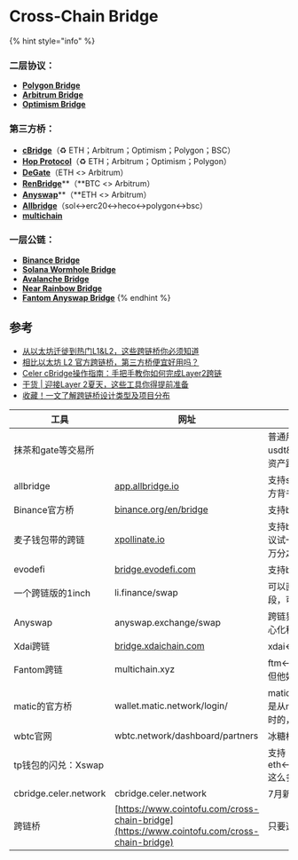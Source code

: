 # Cross-Chain Bridge

{% hint style="info" %}
### 二层协议：

* [**Polygon Bridge**](https://wallet.polygon.technology/bridge)
* [**Arbitrum Bridge**](https://bridge.arbitrum.io/)
* [**Optimism Bridge**](https://gateway.optimism.io/)

### 第三方桥：

* [**cBridge**](https://cbridge.celer.network/)（♻️ ETH；Arbitrum；Optimism；Polygon；BSC）
* [**Hop Protocol**](https://app.hop.exchange/)（♻️ ETH；Arbitrum；Optimism；Polygon）
* [**DeGate**](https://bridge.degate.com/)（ETH <> Arbitrum）
* [**RenBridge**](https://bridge.renproject.io/mint)**（**BTC <> Arbitrum）
* [**Anyswap**](https://anyswap.exchange/dashboard)**（**ETH <> Arbitrum）
* [**Allbridge**](https://app.allbridge.io/)（sol↔erc20↔heco↔polygon↔bsc）
* [**multichain**](https://app.multichain.org/#/router)

### 一层公链：

* [**Binance Bridge**](http://binance.org/en/bridge)
* [**Solana Wormhole Bridge**](zhi-hui-shi-kua-lian-qiao.md#can-kao)
* [**Avalanche Bridge**](https://bridge.avax.network/login)
* [**Near Rainbow Bridge**](https://ethereum.bridgetonear.org/)
* [**Fantom Anyswap Bridge**](https://ftm.anyswap.exchange/bridge)
{% endhint %}

## 参考

* [从以太坊迁徙到热门L1\&L2，这些跨链桥你必须知道](https://www.163.com/dy/article/GJQ1V4CG0514832I.html)
* [相比以太坊 L2 官方跨链桥，第三方桥便宜好用吗？](https://www.8btc.com/article/6689730)
* [Celer cBridge操作指南：手把手教你如何完成Layer2跨链](https://www.8btc.com/article/6688136)
* [干货 | 迎接Layer 2夏天，这些工具你得提前准备](https://www.8btc.com/article/6687854)
* [收藏！一文了解跨链桥设计类型及项目分布](https://www.8btc.com/article/6683702)

| 工具                    | 网址                                                                                                                                                               | 简介                                                                                                             |
| --------------------- | ---------------------------------------------------------------------------------------------------------------------------------------------------------------- | -------------------------------------------------------------------------------------------------------------- |
| 抹茶和gate等交易所           |                                                                                                                                                                  | 普通用户跨链首选中心化交易所，个人用的最多的是抹茶和gate，他俩支持多链usdt\&usdc的充提币，充提币之前一定要再三确认好目标地址和链。但要明白交易所的资产跨链最终也是用的下面的这些去中心化跨链工具。       |
| allbridge             | [app.allbridge.io](https://www.google.com/url?q=http://app.allbridge.io/\&sa=D\&source=editors\&ust=1631629363816000\&usg=AOvVaw2jHYnwg3ZQ1JNsAUiUnUSi)          | 支持sol↔erc20↔heco↔polygon↔bsc 六月刚推出的跨链桥，有matic和solana官方背书，往sol跨资产首选去中心化桥。                                       |
| Binance官方桥            | [binance.org/en/bridge](https://www.google.com/url?q=http://binance.org/en/bridge\&sa=D\&source=editors\&ust=1631629363816000\&usg=AOvVaw0BZg4ar52SQCUToeoGsH8T) | 支持bsc↔erc20↔trx，用过多次，非常好用，eth和bsc之间跨链首选桥。                                                                      |
| 麦子钱包带的跨链              | [xpollinate.io](https://www.google.com/url?q=http://xpollinate.io\&sa=D\&source=editors\&ust=1631629363817000\&usg=AOvVaw3CJGiJgQLKtZxBmGUjucOS)                 | 支持bsc↔matic↔ftm↔xdai，比较不错，也会遇到流动性不足，如果是usdc的话建议试一下用1inch换成usdt或者dai再跨。我一般bsc和matic之间跨链就用这个，手续费万分之五，速度比较快。      |
| evodefi               | [bridge.evodefi.com](https://www.google.com/url?q=http://bridge.evodefi.com\&sa=D\&source=editors\&ust=1631629363817000\&usg=AOvVaw1ysB0GNJaIUVQIjWtf1B7o)       | 支持bsc↔ftm↔heco↔hsc↔eth 这个我没咋用，好像是手续fee比较高（千分之五）                                                                |
| 一个跨链版的1inch           | li.finance/swap                                                                                                                                                  | 可以直接实现bsc↔matic↔xdai三条链上的token直接swap功能，项目处于beta阶段，可能会出现问题。                                                     |
| Anyswap               | anyswap.exchange/swap                                                                                                                                            | 跨链界最强王者：支持erc20,bsc,fsn,matic,ftm,xdai等其他乱七八糟小链的互跨，去中心化程度高，使用难度和门槛较高，有时会有链间流动性不足的问题。                           |
| Xdai跨链                | [bridge.xdaichain.com](https://www.google.com/url?q=http://bridge.xdaichain.com\&sa=D\&source=editors\&ust=1631629363817000\&usg=AOvVaw0DxwDuiEy7Yeu3UWF85H7x)   | xdai↔erc20 xdai官方桥。                                                                                            |
| Fantom跨链              | multichain.xyz                                                                                                                                                   | ftm↔erc20 主要都用这个，手续fee比较高。这个你在他网站上找不到任何联系方式，但他好像是跟anyswap一家的，出了事可以去找anyswap维权。                                 |
| matic的官方桥             | wallet.matic.network/login/                                                                                                                                      | matic↔erc20 注意：从erc20跨到matic上面只需要不到十分钟和少量eth手续费，但是从matic上面跨到erc20上面一定要注意看出现的提示，有需要几分钟的，有需要三小时的，跨matic币就需要最多7天。 |
| wbtc官网                | wbtc.network/dashboard/partners                                                                                                                                  | 冰糖橙跨链到以太坊上推荐大家使用wbtc官网上面的工具wrap成WBTC。                                                                          |
| tp钱包的闪兑：Xswap         |                                                                                                                                                                  | 支持eth↔bsc↔heco↔trx↔matic↔oec↔ftm↔eos↔hsc↔btc↔dot↔ksm↔lost这么多链的互跨，功能有点强大。                                       |
| cbridge.celer.network | cbridge.celer.network                                                                                                                                            | 7月新出的跨链桥，支持eth↔bsc↔matic↔xdai↔arbitrum互跨，手续费很低。                                                                |
| 跨链桥                   | [https://www.cointofu.com/cross-chain-bridge](https://www.cointofu.com/cross-chain-bridge)                                                                       | 只要选你想把资金从哪个链转去哪个链，就会自动输出对应的结果                                                                                  |
